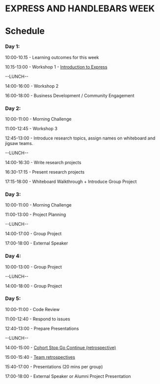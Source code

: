 # EXPRESS AND HANDLEBARS WEEK

Schedule
==

### Day 1:

10:00-10.15 - Learning outcomes for this week

10.15-13:00 - Workshop 1 - [Introduction to Express](https://github.com/PiotrBerebecki/express-workshop)

--LUNCH--

14:00-16:00 - Workshop 2

16:00-18:00 - Business Development / Community Engagement

### Day 2:

10:00-11:00 - Morning Challenge

11:00-12:45 - Workshop 3

12:45-13:00 - Introduce research topics, assign names on whiteboard and jigsaw
teams.

--LUNCH--

14:00-16:30 - Write research projects

16:30-17:15 - Present research projects

17:15-18:00 - Whiteboard Walkthrough + Introduce Group Project

### Day 3:

10:00-11:00 - Morning Challenge

11:00-13:00 - Project Planning

--LUNCH--

14:00-17:00 - Group Project

17:00-18:00 - External Speaker

### Day 4:

10:00-13:00 - Group Project

--LUNCH--

14:00-18:00 - Group Project

### Day 5:

10:00-11:00 - Code Review

11:00-12:40 - Respond to issues

12:40-13:00 - Prepare Presentations

--LUNCH--

14:00-15:00 - [Cohort Stop Go Continue
(retrospective)](./retrospectives.md#cohort-retrospective)

15:00-15:40 - [Team retrospectives](./retrospectives.md#team-retrospective)

15:40-17:00 - Presentations (20 mins per group)

17:00-18:00 - External Speaker or Alumni Project Presentation
